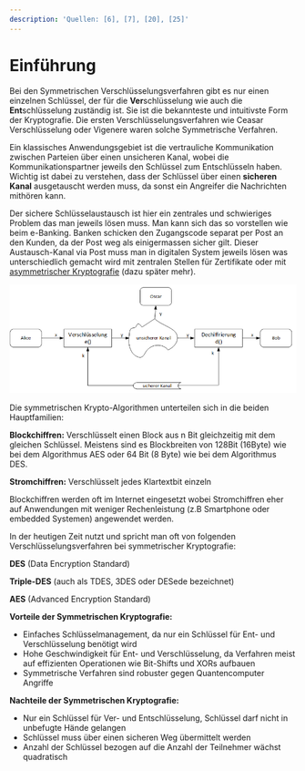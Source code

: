 ```yaml
---
description: 'Quellen: [6], [7], [20], [25]'
---
```


# Einführung

Bei den Symmetrischen Verschlüsselungsverfahren gibt es nur einen einzelnen Schlüssel, der für die **Ver**schlüsselung wie auch die **Ent**schlüsselung zuständig ist.  Sie ist die bekannteste und intuitivste Form der Kryptografie. Die ersten Verschlüsselungsverfahren wie Ceasar Verschlüsselung oder Vigenere waren solche Symmetrische Verfahren.

Ein klassisches Anwendungsgebiet ist die vertrauliche Kommunikation zwischen Parteien über einen unsicheren Kanal, wobei die Kommunikationspartner jeweils den Schlüssel zum Entschlüsseln haben. Wichtig ist dabei zu verstehen, dass der Schlüssel über einen **sicheren Kanal** ausgetauscht werden muss, da sonst ein Angreifer die Nachrichten mithören kann. 

Der sichere Schlüsselaustausch ist hier ein zentrales und schwieriges Problem das man jeweils lösen muss. Man kann sich das so vorstellen wie beim e-Banking. Banken schicken den Zugangscode separat per Post an den Kunden, da der Post weg als einigermassen sicher gilt. Dieser Austausch-Kanal via Post muss man in digitalen System jeweils lösen was unterschiedlich gemacht wird mit zentralen Stellen für Zertifikate oder mit [asymmetrischer Kryptografie](../asymmetrische-kryptografie/anwendung-der-asymmetrischen-kryptografie.md) \(dazu später mehr\). 

![&#xDC;bersicht Symmetrische Kryptografie](../.gitbook/assets/uebersicht_symmetrische_kryptografie.png)

Die symmetrischen Krypto-Algorithmen unterteilen sich in die beiden Hauptfamilien:

**Blockchiffren:** Verschlüsselt einen Block aus n Bit gleichzeitig mit dem gleichen Schlüssel. Meistens sind es Blockbreiten von 128Bit \(16Byte\) wie bei dem Algorithmus AES oder 64 Bit \(8 Byte\) wie bei dem Algorithmus DES.

**Stromchiffren:**  Verschlüsselt jedes Klartextbit einzeln

Blockchiffren werden oft im Internet eingesetzt wobei Stromchiffren eher auf Anwendungen mit weniger Rechenleistung \(z.B Smartphone oder embedded Systemen\) angewendet werden.

In der heutigen Zeit nutzt und spricht man oft von folgenden Verschlüsselungsverfahren bei symmetrischer Kryptografie:

**DES** \(Data Encryption Standard\)

**Triple-DES** \(auch als TDES, 3DES oder DESede bezeichnet\)

**AES** \(Advanced Encryption Standard\)

**Vorteile der Symmetrischen Kryptografie:** 

* Einfaches Schlüsselmanagement, da nur ein Schlüssel für Ent- und Verschlüsselung benötigt wird
* Hohe Geschwindigkeit für Ent- und Verschlüsselung, da Verfahren meist auf effizienten Operationen wie Bit-Shifts und XORs aufbauen
* Symmetrische Verfahren sind robuster gegen Quantencomputer Angriffe

**Nachteile der Symmetrischen Kryptografie:**

* Nur ein Schlüssel für Ver- und Entschlüsselung, Schlüssel darf nicht in unbefugte Hände gelangen
* Schlüssel muss über einen sicheren Weg übermittelt werden
* Anzahl der Schlüssel bezogen auf die Anzahl der Teilnehmer wächst quadratisch


